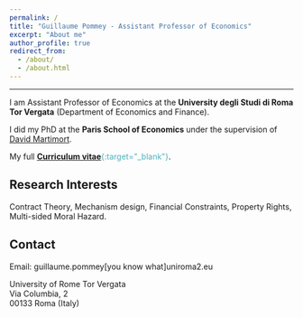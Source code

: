 ```yaml
---
permalink: /
title: "Guillaume Pommey - Assistant Professor of Economics"
excerpt: "About me"
author_profile: true
redirect_from: 
  - /about/
  - /about.html
---
```


------------------

I am Assistant Professor of Economics at the **University degli Studi di Roma Tor Vergata** (Department of Economics and Finance).

I did my PhD at the **Paris School of Economics** under the supervision of [David Martimort](https://sites.google.com/site/martimortdavid/).

My full <span style="color:#4CB1BD;">[**Curriculum vitae**](../files/CV_Pommey_Permanent.pdf){:target="_blank"}</span>.


Research Interests
------------------

Contract Theory, Mechanism design, Financial Constraints, Property Rights, Multi-sided Moral Hazard.

Contact
-----------------

Email: guillaume.pommey[you know what]uniroma2.eu

University of Rome Tor Vergata <br/>
Via Columbia, 2 <br/>
00133 Roma (Italy)


